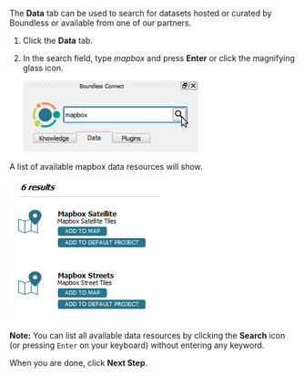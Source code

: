 The **Data** tab can be used to search for datasets hosted or curated by
Boundless or available from one of our partners.

1. Click the **Data** tab.

2. In the search field, type *mapbox* and press **Enter** or click the magnifying
glass icon.

    ![search_data_mapbox.png](search_data_mapbox.png)

A list of available mapbox data resources will show.

![search_data_mapbox_results.png](search_data_mapbox_results.png)

**Note:** You can list all available data resources by
clicking the **Search** icon (or pressing `Enter` on your keyboard)
without entering any keyword.

When you are done, click **Next Step**.